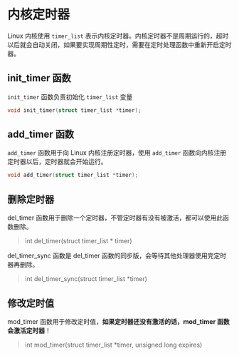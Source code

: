 # 内核定时器

Linux 内核使用 `timer_list` 表示内核定时器。内核定时器不是周期运行的，超时以后就会自动关闭，如果要实现周期性定时，需要在定时处理函数中重新开启定时器。

## init_timer 函数

`init_timer` 函数负责初始化 `timer_list` 变量

```C
void init_timer(struct timer_list *timer);
```

## add_timer 函数

`add_timer` 函数用于向 Linux 内核注册定时器，使用 `add_timer` 函数向内核注册定时器以后，定时器就会开始运行。

```C
void add_timer(struct timer_list *timer);
```

## 删除定时器

del_timer 函数用于删除一个定时器，不管定时器有没有被激活，都可以使用此函数删除。
> int del_timer(struct timer_list * timer)

del_timer_sync 函数是 del_timer 函数的同步版，会等待其他处理器使用完定时器再删除。
> int del_timer_sync(struct timer_list *timer)

## 修改定时值

mod_timer 函数用于修改定时值，**如果定时器还没有激活的话，mod_timer 函数会激活定时器**！
> int mod_timer(struct timer_list *timer, unsigned long expires)
